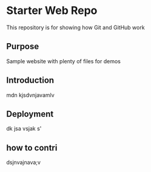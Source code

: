 # Starter Web Repo

This repository is for showing how Git and GitHub work

## Purpose

Sample website with plenty of files for demos

## Introduction

mdn kjsdvnjavamlv 

## Deployment

dk jsa vsjak s'

## how to contri

dsjnvajnava;v